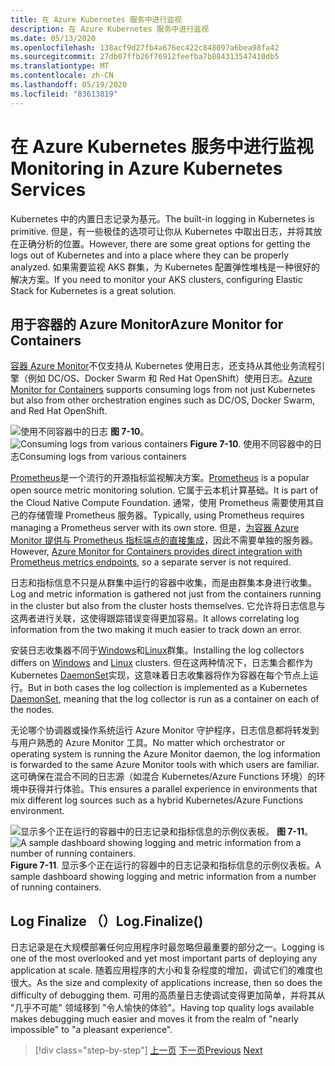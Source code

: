 ```yaml
---
title: 在 Azure Kubernetes 服务中进行监视
description: 在 Azure Kubernetes 服务中进行监视
ms.date: 05/13/2020
ms.openlocfilehash: 138acf9d27fb4a676ec422c848097a6bea98fa42
ms.sourcegitcommit: 27db07ffb26f76912feefba7b884313547410db5
ms.translationtype: MT
ms.contentlocale: zh-CN
ms.lasthandoff: 05/19/2020
ms.locfileid: "83613819"
---
```

# <a name="monitoring-in-azure-kubernetes-services"></a><span data-ttu-id="baa23-103">在 Azure Kubernetes 服务中进行监视</span><span class="sxs-lookup"><span data-stu-id="baa23-103">Monitoring in Azure Kubernetes Services</span></span>

<span data-ttu-id="baa23-104">Kubernetes 中的内置日志记录为基元。</span><span class="sxs-lookup"><span data-stu-id="baa23-104">The built-in logging in Kubernetes is primitive.</span></span> <span data-ttu-id="baa23-105">但是，有一些极佳的选项可让你从 Kubernetes 中取出日志，并将其放在正确分析的位置。</span><span class="sxs-lookup"><span data-stu-id="baa23-105">However, there are some great options for getting the logs out of Kubernetes and into a place where they can be properly analyzed.</span></span> <span data-ttu-id="baa23-106">如果需要监视 AKS 群集，为 Kubernetes 配置弹性堆栈是一种很好的解决方案。</span><span class="sxs-lookup"><span data-stu-id="baa23-106">If you need to monitor your AKS clusters, configuring Elastic Stack for Kubernetes is a great solution.</span></span>

## <a name="azure-monitor-for-containers"></a><span data-ttu-id="baa23-107">用于容器的 Azure Monitor</span><span class="sxs-lookup"><span data-stu-id="baa23-107">Azure Monitor for Containers</span></span>

<span data-ttu-id="baa23-108">[容器 Azure Monitor](https://docs.microsoft.com/azure/azure-monitor/insights/container-insights-overview)不仅支持从 Kubernetes 使用日志，还支持从其他业务流程引擎（例如 DC/OS、Docker Swarm 和 Red Hat OpenShift）使用日志。</span><span class="sxs-lookup"><span data-stu-id="baa23-108">[Azure Monitor for Containers](https://docs.microsoft.com/azure/azure-monitor/insights/container-insights-overview) supports consuming logs from not just Kubernetes but also from other orchestration engines such as DC/OS, Docker Swarm, and Red Hat OpenShift.</span></span>

<span data-ttu-id="baa23-109">![使用不同容器中的日志 ](./media/containers-diagram.png)
 **图 7-10**。</span><span class="sxs-lookup"><span data-stu-id="baa23-109">![Consuming logs from various containers](./media/containers-diagram.png)
**Figure 7-10**.</span></span> <span data-ttu-id="baa23-110">使用不同容器中的日志</span><span class="sxs-lookup"><span data-stu-id="baa23-110">Consuming logs from various containers</span></span>

<span data-ttu-id="baa23-111">[Prometheus](https://prometheus.io/)是一个流行的开源指标监视解决方案。</span><span class="sxs-lookup"><span data-stu-id="baa23-111">[Prometheus](https://prometheus.io/) is a popular open source metric monitoring solution.</span></span> <span data-ttu-id="baa23-112">它属于云本机计算基础。</span><span class="sxs-lookup"><span data-stu-id="baa23-112">It is part of the Cloud Native Compute Foundation.</span></span> <span data-ttu-id="baa23-113">通常，使用 Prometheus 需要使用其自己的存储管理 Prometheus 服务器。</span><span class="sxs-lookup"><span data-stu-id="baa23-113">Typically, using Prometheus requires managing a Prometheus server with its own store.</span></span> <span data-ttu-id="baa23-114">但是，[为容器 Azure Monitor 提供与 Prometheus 指标端点的直接集成](https://docs.microsoft.com/azure/azure-monitor/insights/container-insights-prometheus-integration)，因此不需要单独的服务器。</span><span class="sxs-lookup"><span data-stu-id="baa23-114">However, [Azure Monitor for Containers provides direct integration with Prometheus metrics endpoints](https://docs.microsoft.com/azure/azure-monitor/insights/container-insights-prometheus-integration), so a separate server is not required.</span></span>

<span data-ttu-id="baa23-115">日志和指标信息不只是从群集中运行的容器中收集，而是由群集本身进行收集。</span><span class="sxs-lookup"><span data-stu-id="baa23-115">Log and metric information is gathered not just from the containers running in the cluster but also from the cluster hosts themselves.</span></span> <span data-ttu-id="baa23-116">它允许将日志信息与这两者进行关联，这使得跟踪错误变得更加容易。</span><span class="sxs-lookup"><span data-stu-id="baa23-116">It allows correlating log information from the two making it much easier to track down an error.</span></span>

<span data-ttu-id="baa23-117">安装日志收集器不同于[Windows](https://docs.microsoft.com/azure/azure-monitor/insights/containers#configure-a-log-analytics-windows-agent-for-kubernetes)和[Linux](https://docs.microsoft.com/azure/azure-monitor/insights/containers#configure-a-log-analytics-linux-agent-for-kubernetes)群集。</span><span class="sxs-lookup"><span data-stu-id="baa23-117">Installing the log collectors differs on [Windows](https://docs.microsoft.com/azure/azure-monitor/insights/containers#configure-a-log-analytics-windows-agent-for-kubernetes) and [Linux](https://docs.microsoft.com/azure/azure-monitor/insights/containers#configure-a-log-analytics-linux-agent-for-kubernetes) clusters.</span></span> <span data-ttu-id="baa23-118">但在这两种情况下，日志集合都作为 Kubernetes [DaemonSet](https://kubernetes.io/docs/concepts/workloads/controllers/daemonset/)实现，这意味着日志收集器将作为容器在每个节点上运行。</span><span class="sxs-lookup"><span data-stu-id="baa23-118">But in both cases the log collection is implemented as a Kubernetes [DaemonSet](https://kubernetes.io/docs/concepts/workloads/controllers/daemonset/), meaning that the log collector is run as a container on each of the nodes.</span></span>

<span data-ttu-id="baa23-119">无论哪个协调器或操作系统运行 Azure Monitor 守护程序，日志信息都将转发到与用户熟悉的 Azure Monitor 工具。</span><span class="sxs-lookup"><span data-stu-id="baa23-119">No matter which orchestrator or operating system is running the Azure Monitor daemon, the log information is forwarded to the same Azure Monitor tools with which users are familiar.</span></span> <span data-ttu-id="baa23-120">这可确保在混合不同的日志源（如混合 Kubernetes/Azure Functions 环境）的环境中获得并行体验。</span><span class="sxs-lookup"><span data-stu-id="baa23-120">This ensures a parallel experience in environments that mix different log sources such as a hybrid Kubernetes/Azure Functions environment.</span></span>

<span data-ttu-id="baa23-121">![显示多个正在运行的容器中的日志记录和指标信息的示例仪表板。 ](./media/containers-dashboard.png)
**图 7-11**。</span><span class="sxs-lookup"><span data-stu-id="baa23-121">![A sample dashboard showing logging and metric information from a number of running containers.](./media/containers-dashboard.png)
**Figure 7-11**.</span></span> <span data-ttu-id="baa23-122">显示多个正在运行的容器中的日志记录和指标信息的示例仪表板。</span><span class="sxs-lookup"><span data-stu-id="baa23-122">A sample dashboard showing logging and metric information from a number of running containers.</span></span>

## <a name="logfinalize"></a><span data-ttu-id="baa23-123">Log Finalize （）</span><span class="sxs-lookup"><span data-stu-id="baa23-123">Log.Finalize()</span></span>

<span data-ttu-id="baa23-124">日志记录是在大规模部署任何应用程序时最忽略但最重要的部分之一。</span><span class="sxs-lookup"><span data-stu-id="baa23-124">Logging is one of the most overlooked and yet most important parts of deploying any application at scale.</span></span> <span data-ttu-id="baa23-125">随着应用程序的大小和复杂程度的增加，调试它们的难度也很大。</span><span class="sxs-lookup"><span data-stu-id="baa23-125">As the size and complexity of applications increase, then so does the difficulty of debugging them.</span></span> <span data-ttu-id="baa23-126">可用的高质量日志使调试变得更加简单，并将其从 "几乎不可能" 领域移到 "令人愉快的体验"。</span><span class="sxs-lookup"><span data-stu-id="baa23-126">Having top quality logs available makes debugging much easier and moves it from the realm of "nearly impossible" to "a pleasant experience".</span></span>

>[!div class="step-by-step"]
><span data-ttu-id="baa23-127">[上一页](logging-with-elastic-stack.md)
>[下一页](azure-monitor.md)</span><span class="sxs-lookup"><span data-stu-id="baa23-127">[Previous](logging-with-elastic-stack.md)
[Next](azure-monitor.md)</span></span>
